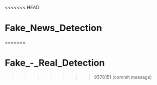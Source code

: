 <<<<<<< HEAD
# Fake_News_Detection
=======
# Fake_-_Real_Detection
>>>>>>> 9578151 (commit message)

